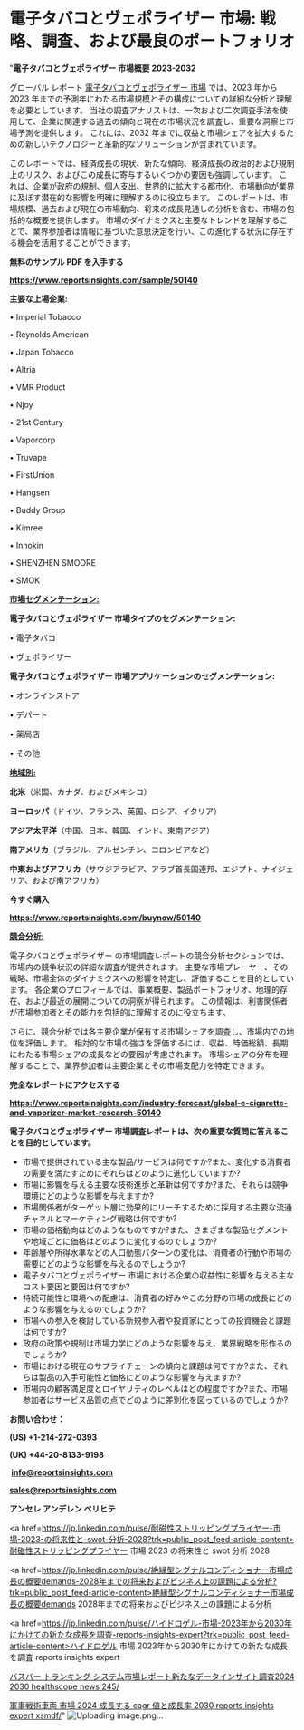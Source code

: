 # 電子タバコとヴェポライザー 市場: 戦略、調査、および最良のポートフォリオ

"<strong>電子タバコとヴェポライザー 市場概要 2023-2032</strong>

グローバル レポート <a href=https://www.reportsinsights.com/sample/50140>電子タバコとヴェポライザー 市場</a> では、2023 年から 2023 年までの予測年にわたる市場規模とその構成についての詳細な分析と理解を必要としています。 当社の調査アナリストは、一次および二次調査手法を使用して、企業に関連する過去の傾向と現在の市場状況を調査し、重要な洞察と市場予測を提供します。 これには、2032 年までに収益と市場シェアを拡大​​するための新しいテクノロジーと革新的なソリューションが含まれています。

このレポートでは、経済成長の現状、新たな傾向、経済成長の政治的および規制上のリスク、およびこの成長に寄与するいくつかの要因も強調しています。 これは、企業が政府の規制、個人支出、世界的に拡大する都市化、市場動向が業界に及ぼす潜在的な影響を明確に理解するのに役立ちます。 このレポートは、市場規模、過去および現在の市場動向、将来の成長見通しの分析を含む、市場の包括的な概要を提供します。 市場のダイナミクスと主要なトレンドを理解することで、業界参加者は情報に基づいた意思決定を行い、この進化する状況に存在する機会を活用することができます。

<strong><b>無料のサンプル PDF を入手する</b></strong>

<a href=https://www.reportsinsights.com/sample/50140><strong><u>https://www.reportsinsights.com/sample/50140</u></strong></a>

<strong>主要な上場企業:</strong>

• Imperial Tobacco

• Reynolds American

• Japan Tobacco

• Altria

• VMR Product

• Njoy

• 21st Century

• Vaporcorp

• Truvape

• FirstUnion

• Hangsen

• Buddy Group

• Kimree

• Innokin

• SHENZHEN SMOORE

• SMOK

<strong><u>市場セグメンテーション</u></strong><strong><u>:</u></strong>

<strong>電子タバコとヴェポライザー 市場タイプのセグメンテーション:</strong>

• 電子タバコ

• ヴェポライザー

<strong>電子タバコとヴェポライザー 市場アプリケーションのセグメンテーション:</strong>

• オンラインストア

• デパート

• 薬局店

• その他

<strong><u>地域別</u></strong><strong><u>:</u></strong>

<strong>北米</strong>（米国、カナダ、およびメキシコ）

<strong>ヨーロッパ</strong>（ドイツ、フランス、英国、ロシア、イタリア）

<strong>アジア太平洋</strong>（中国、日本、韓国、インド、東南アジア）

<strong>南アメリカ</strong>（ブラジル、アルゼンチン、コロンビアなど）

<strong>中東およびアフリカ</strong>（サウジアラビア、アラブ首長国連邦、エジプト、ナイジェリア、および南アフリカ）

<strong>今すぐ購入</strong>

<a href=https://www.reportsinsights.com/buynow/50140><strong><u>https://www.reportsinsights.com/buynow/50140</u></strong></a>

<strong><u>競合分析:</u></strong>

電子タバコとヴェポライザー の市場調査レポートの競合分析セクションでは、市場内の競争状況の詳細な調査が提供されます。 主要な市場プレーヤー、その戦略、市場全体のダイナミクスへの影響を特定し、評価することを目的としています。 各企業のプロフィールでは、事業概要、製品ポートフォリオ、地理的存在、および最近の展開についての洞察が得られます。 この情報は、利害関係者が市場参加者とその能力を包括的に理解するのに役立ちます。

さらに、競合分析では各主要企業が保有する市場シェアを調査し、市場内での地位を評価します。 相対的な市場の強さを評価するには、収益、時価総額、長期にわたる市場シェアの成長などの要因が考慮されます。 市場シェアの分布を理解することで、業界参加者は主要企業とその市場支配力を特定できます。

<strong>完全なレポートにアクセスする</strong>

<a href=https://www.reportsinsights.com/industry-forecast/global-e-cigarette-and-vaporizer-market-research-50140><strong><u><b>https://www.reportsinsights.com/industry-forecast/global-e-cigarette-and-vaporizer-market-research-50140</b></u></strong></a>

<strong><b>電子タバコとヴェポライザー 市場調査レポートは、次の重要な質問に答えることを目的としています。</b></strong>
<ul>
  <li>市場で提供されている主な製品/サービスは何ですか?また、変化する消費者の需要を満たすためにそれらはどのように進化していますか?</li>
  <li>市場に影響を与える主要な技術進歩と革新は何ですか?また、それらは競争環境にどのような影響を与えますか?</li>
  <li>市場関係者がターゲット層に効果的にリーチするために採用する主要な流通チャネルとマーケティング戦略は何ですか?</li>
  <li>市場の価格動向はどのようなものですか?また、さまざまな製品セグメントや地域ごとに価格はどのように変化するのでしょうか?</li>
  <li>年齢層や所得水準などの人口動態パターンの変化は、消費者の行動や市場の需要にどのような影響を与えるのでしょうか?</li>
  <li>電子タバコとヴェポライザー 市場における企業の収益性に影響を与える主なコスト要因と要因は何ですか?</li>
  <li>持続可能性と環境への配慮は、消費者の好みやこの分野の市場の成長にどのような影響を与えるのでしょうか?</li>
  <li>市場への参入を検討している新規参入者や投資家にとっての投資機会と課題は何ですか?</li>
  <li>政府の政策や規制は市場力学にどのような影響を与え、業界戦略を形作るのでしょうか?</li>
  <li>市場における現在のサプライチェーンの傾向と課題は何ですか?また、それらは製品の入手可能性と価格にどのような影響を与えますか?</li>
  <li>市場内の顧客満足度とロイヤリティのレベルはどの程度ですか?また、市場参加者はサービス品質の点でどのように差別化を図っているのでしょうか?</li>
</ul>
<strong>お問い合わせ：</strong>

<strong>(US) +1-214-272-0393</strong>

<strong>(UK) +44-20-8133-9198</strong>

<strong> </strong><a href=info@reportsinsights.com><strong><u>info@reportsinsights.com</u></strong></a>

<a href=sales@reportsinsights.com><strong><u>sales@reportsinsights.com</u></strong></a>

<strong>アンセレ アンデレン ベリヒテ</strong>

<a href=https://jp.linkedin.com/pulse/耐磁性ストリッピングプライヤー-市場-2023-の将来性と-swot-分析-2028?trk=public_post_feed-article-content>耐磁性ストリッピングプライヤー 市場 2023 の将来性と swot 分析 2028</a>

<a href=https://jp.linkedin.com/pulse/絶縁型シグナルコンディショナー市場成長の概要demands-2028年までの将来およびビジネス上の課題による分析?trk=public_post_feed-article-content>絶縁型シグナルコンディショナー市場成長の概要demands 2028年までの将来およびビジネス上の課題による分析</a>

<a href=https://jp.linkedin.com/pulse/ハイドロゲル-市場-2023年から2030年にかけての新たな成長を調査-reports-insights-expert?trk=public_post_feed-article-content>ハイドロゲル 市場 2023年から2030年にかけての新たな成長を調査 reports insights expert</a>

<a href=https://www.linkedin.com/pulse/バスバー-トランキング-システム市場レポート新たなデータインサイト調査2024-2030-healthscope-news-245/>バスバー トランキング システム市場レポート新たなデータインサイト調査2024 2030 healthscope news 245/</a>

<a href=https://www.linkedin.com/pulse/軍事戦術車両-市場-2024-成長する-cagr-値と成長率-2030-reports-insights-expert-xsmdf/>軍事戦術車両 市場 2024 成長する cagr 値と成長率 2030 reports insights expert xsmdf/</a>"
![Uploading image.png…]()
